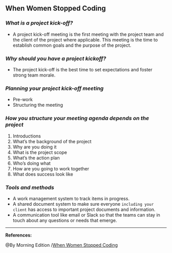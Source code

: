 ## **When Women Stopped Coding**


### ***What is a project kick-off?***

- A project kick-off meeting is the first meeting with the project team and the client of the project where applicable. This meeting is the time to establish common goals and the purpose of the project.

### ***Why should you have a project kickoff?***

- The project kick-off is the best time to set expectations and foster strong team morale.

### ***Planning your project kick-off meeting***

- Pre-work
- Structuring the meeting

### ***How you structure your meeting agenda depends on the project***

1. Introductions
2. What’s the background of the project
3. Why are you doing it 
4. What is the project scope 
5. What’s the action plan 
6. Who’s doing what 
7. How are you going to work together
8. What does success look like 

### ***Tools and methods***

- A work management system to track items in progress.
- A shared document system to make sure everyone `including your client` has access to important project documents and information. 
- A communication tool like email or Slack so that the teams can stay in touch about any questions or needs that emerge. 

--------------------------------------------------------------

**References:**

@By  Morning Edition /[When Women Stopped Coding](https://www.atlassian.com/work-management/project-management/project-kickoff)